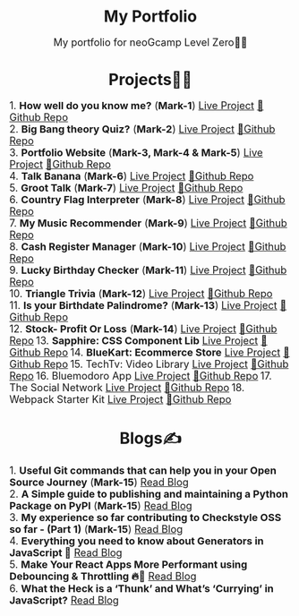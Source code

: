 <h1 align="center">My Portfolio</h1>

<p align="center"><font size="4">My portfolio for neoGcamp Level Zero👨‍💻</font></p>

<h1 align="center">Projects👨‍💻</h1>

<p align="left">
    <font size="4">1. <b>How well do you know me?</b> (<b>Mark-1</b>)
    <a href="https://replit.com/@DevansuYadav/Level-Zero-doyouknowmequiz#index.js?embed=1&output=1">Live Project</a>
    <a href="https://github.com/Devansu-Yadav/Do_you_know_me-CLI-quiz">📂Github Repo</a></font>
    <br>
    <font size="4">2. <b>Big Bang theory Quiz?</b> (<b>Mark-2</b>)
    <a href="https://replit.com/@DevansuYadav/Level-ZeroBBTCLIquiz#index.js?embed=1&output=1">Live Project</a>
    <a href="https://github.com/Devansu-Yadav/BigBangTheory-CLI-quiz">📂Github Repo</a></font>
    <br>
    <font size="4">3. <b>Portfolio Website</b> (<b>Mark-3, Mark-4 & Mark-5</b>)
    <a href="https://devansuyadav-portfolio.netlify.app/">Live Project</a>
    <a href="https://github.com/Devansu-Yadav/devansu-yadav-portfolio">📂Github Repo</a></font>
    <br>
    <font size="4">4. <b>Talk Banana</b> (<b>Mark-6</b>)
    <a href="https://minions-talk-language.netlify.app/">Live Project</a>
    <a href="https://github.com/Devansu-Yadav/banana-speak">📂Github Repo</a></font>
    <br>
    <font size="4">5. <b>Groot Talk</b> (<b>Mark-7</b>)
    <a href="https://groot-lang-converter.netlify.app/">Live Project</a>
    <a href="https://github.com/Devansu-Yadav/Groot-speak">📂Github Repo</a></font>
    <br>
    <font size="4">6. <b>Country Flag Interpreter</b> (<b>Mark-8</b>)
    <a href="https://nb40z.csb.app/">Live Project</a>
    <a href="https://github.com/Devansu-Yadav/Country-Flag-Interpreter">📂Github Repo</a></font>
    <br>
    <font size="4">7. <b>My Music Recommender</b> (<b>Mark-9</b>)
    <a href="https://cywbn.csb.app/">Live Project</a>
    <a href="https://github.com/Devansu-Yadav/Favourite-Music-Recommender">📂Github Repo</a></font>
    <br>
    <font size="4">8. <b>Cash Register Manager</b> (<b>Mark-10</b>)
    <a href="https://cash-register-neogcamp.netlify.app/">Live Project</a>
    <a href="https://github.com/Devansu-Yadav/Cash-Register">📂Github Repo</a></font>
    <br>
    <font size="4">9. <b>Lucky Birthday Checker</b> (<b>Mark-11</b>)
    <a href="https://dev-is-your-birthday-lucky.netlify.app/">Live Project</a>
    <a href="https://github.com/Devansu-Yadav/Is-Your-Birthday-Lucky">📂Github Repo</a></font>
    <br>
    <font size="4">10. <b>Triangle Trivia</b> (<b>Mark-12</b>)
    <a href="https://trignometry-trivia.netlify.app/">Live Project</a>
    <a href="https://github.com/Devansu-Yadav/Fun-with-Triangles">📂Github Repo</a></font>
    <br>
    <font size="4">11. <b>Is your Birthdate Palindrome?</b> (<b>Mark-13</b>)
    <a href="https://dev-birthdate-palindrome.netlify.app/">Live Project</a>
    <a href="https://github.com/Devansu-Yadav/Birthday-Palindrome">📂Github Repo</a></font>
    <br>
    <font size="4">12. <b>Stock- Profit Or Loss</b> (<b>Mark-14</b>)
    <a href="https://stonks-profit-loss.netlify.app/">Live Project</a>
    <a href="https://github.com/Devansu-Yadav/Stock-profit-loss">📂Github Repo</a></font>
    <font size="4">13. <b>Sapphire: CSS Component Lib</b>
    <a href="https://sapphire-ui.netlify.app/">Live Project</a>
    <a href="https://github.com/Devansu-Yadav/Sapphire">📂Github Repo</a></font>
    <font size="4">14. <b>BlueKart: Ecommerce Store</b>
    <a href="https://bluekart-react.netlify.app/">Live Project</a>
    <a href="https://github.com/Devansu-Yadav/BlueKart-React">📂Github Repo</a></font>
    <font size="4">15. TechTv: Video Library<b></b>
    <a href="https://techtv.netlify.app/">Live Project</a>
    <a href="https://github.com/Devansu-Yadav/TechTv">📂Github Repo</a></font>
    <font size="4">16. Bluemodoro App<b></b>
    <a href="https://bluemodoro-app.netlify.app/">Live Project</a>
    <a href="https://github.com/Devansu-Yadav/Bluemodoro-App">📂Github Repo</a></font>
    <font size="4">17. The Social Network<b></b>
    <a href="https://thesocialnetwork.vercel.app/">Live Project</a>
    <a href="https://github.com/Devansu-Yadav/The-Social-Network">📂Github Repo</a></font>
    <font size="4">18. Webpack Starter Kit<b></b>
    <a href="https://webpack-starter-kit.vercel.app/">Live Project</a>
    <a href="https://github.com/Devansu-Yadav/Webpack-starter-kit">📂Github Repo</a></font>
</p>

<h1 align="center">Blogs✍</h1>

<p align="left">
    <font size="4">1. <b>Useful Git commands that can help you in your Open Source Journey</b> (<b>Mark-15</b>)
    <a href="https://devansuyadav-portfolio.netlify.app/useful-git-commands.html">Read Blog</a>
    </font>
    <br>
    <font size="4">2. <b>A Simple guide to publishing and maintaining a Python Package on PyPI</b> (<b>Mark-15</b>)
    <a href="https://devansuyadav-portfolio.netlify.app/guide-to-publishing-and-maintaining-python-packages.html">Read Blog</a>
    </font>
    <br>
    <font size="4">3. <b>My experience so far contributing to Checkstyle OSS so far - (Part 1)</b> (<b>Mark-15</b>)
    <a href="https://devansuyadav-portfolio.netlify.app/my-experience-contributing-to-checkstyle-part-1.html">Read Blog</a>
    </font>
    <br>
    <font size="4">4. <b>Everything you need to know about Generators in JavaScript 🚀</b>
    <a href="https://dev.to/devansuyadav/everything-you-need-to-know-about-generators-in-javascript-2h5b">Read Blog</a>
    </font>
    <br>
    <font size="4">5. <b>Make Your React Apps More Performant using Debouncing & Throttling 🔥🚀</b>
    <a href="https://javascript.plainenglish.io/make-your-react-apps-more-performant-using-debouncing-throttling-f90bb4c36855">Read Blog</a>
    </font>
    <br>
    <font size="4">6. <b>What the Heck is a ‘Thunk’ and What’s ‘Currying’ in JavaScript?</b>
    <a href="https://javascript.plainenglish.io/what-the-heck-is-a-thunk-and-what-s-currying-5b166c8a25a9">Read Blog</a>
    </font>
</p>